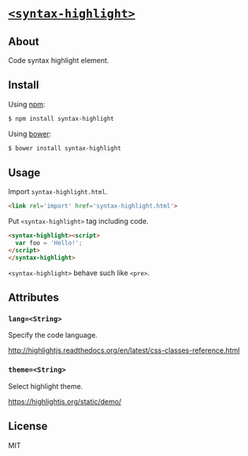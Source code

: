 # [`<syntax-highlight>`](http://1000ch.github.io/syntax-highlight)

## About

Code syntax highlight element.

## Install

Using [npm](https://www.npmjs.org/package/syntax-highlight):

```sh
$ npm install syntax-highlight
```

Using [bower](http://bower.io/search/?q=syntax-highlight):

```bash
$ bower install syntax-highlight
```

## Usage

Import `syntax-highlight.html`.

```html
<link rel='import' href='syntax-highlight.html'>
```

Put `<syntax-highlight>` tag including code.

```html
<syntax-highlight><script>
  var foo = 'Hello!';
</script>
</syntax-highlight>
```

`<syntax-highlight>` behave such like `<pre>`.

## Attributes

### `lang=<String>`

Specify the code language.

http://highlightjs.readthedocs.org/en/latest/css-classes-reference.html

### `theme=<String>`

Select highlight theme. 

https://highlightjs.org/static/demo/

## License

MIT
